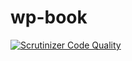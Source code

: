 # wp-book

[![Scrutinizer Code Quality](https://scrutinizer-ci.com/g/arth36/wp-book/badges/quality-score.png?b=master)](https://scrutinizer-ci.com/g/arth36/wp-book/?branch=master)